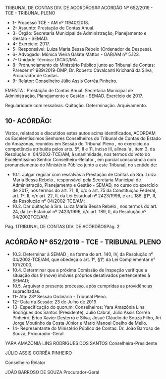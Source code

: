 TRIBUNAL DE CONTAS DIV. DE ACÓRDÃOS## ACÓRDÃO Nº 652/2019 - TCE - TRIBUNAL PLENO

- 1- Processo TCE - AM nº 11940/2018.
- 2- Assunto: Prestação de Contas Anual.
- 3- Órgão: Secretaria Municipal de Administração, Planejamento e Gestão  - SEMAD.
- 4- Exercício: 2017.
- 5- Responsável: Luiza Maria Bessa Rebelo (Ordenador de Despesa).
- 6- Advogado: Mônica Vieira Galate Mattos - OAB/AM nº 5.123.
- 7- Unidade Técnica: DICAD/MA.
- 8- Pronunciamento  do  Ministério  Público  junto  ao  Tribunal  de  Contas: Parecer  nº 989/2019-DMP, Dr. Roberto Cavalcanti Krichanã da Silva, Procurador de Contas.
- 9- Relator: Conselheiro Júlio Assis Corrêa Pinheiro.

EMENTA :  Prestação  de  Contas  Anual.  Secretaria Municipal de Administração, Planejamento e Gestão - SEMAD. Exercício de 2017.

Regularidade com ressalvas. Quitação. Determinação. Arquivamento.

## 10-  ACÓRDÃO:

Vistos, relatados e discutidos estes autos acima identificados, ACORDAM os Excelentíssimos Senhores Conselheiros do Tribunal de Contas do Estado do Amazonas, reunidos em Sessão do Tribunal Pleno , no exercício da competência atribuída pelos arts. 5º, II e 11, inciso III, alínea 'a', item 3, da Resolução n. 04/2002-TCE/AM, à unanimidade, nos termos do voto do Excelentíssimo Senhor Conselheiro-Relator , em  parcial consonância com pronunciamento do Ministério Público junto a este Tribunal, no sentido de:

- 10.1. Julgar regular com ressalvas a Prestação de Contas da Sra. Luiza Maria  Bessa  Rebelo , responsável  pela  Secretaria  Municipal  de Administração,  Planejamento  e  Gestão  -  SEMAD,  no  curso  do exercício de 2017, nos termos do art. 71, II, c/c o art. 75 da Constituição Federal, art. 1º, II, c/c art. 22, II, da Lei Estadual nº 2423/1996, e art. 188, §1º, II, da Resolução nº 04/2002-TCE/AM;
- 10.2. Dar quitação à Sra. Luiza Maria Bessa Rebelo , nos termos do art. 24, da Lei Estadual nº 2423/1996, c/c art. 189, II, da Resolução nº 04/2002TCE/AM;

Pág. 1TRIBUNAL DE CONTAS DIV. DE ACÓRDÃOSPág. 2

## ACÓRDÃO Nº 652/2019 - TCE - TRIBUNAL PLENO

- 10.3. Determinar à SEMAD ,  na  forma  do  art.  140,  IV,  da  Resolução  nº 04/2002-TCE/AM, que obedeça o art. 1º, §1°, da Lei Complementar n° 101/2000;
- 10.4. Determinar que a próxima Comissão de Inspeção verifique a situação dos 9 (nove) imóveis próprios desativados pertencentes à SEMAD;
- 10.5. Arquivar o presente  processo,  após  cumpridas  as  providências supracitadas.
- 11-  Ata: 23ª Sessão Ordinária - Tribunal Pleno.
- 12-  Data da Sessão: 23 de Julho de 2019
- 13-  Especificação do quorum: Conselheiros: Yara Amazônia Lins Rodrigues dos Santos (Presidente), Julio Cabral, Júlio Assis Corrêa Pinheiro, Érico Xavier Desterro e Silva, Josué  Cláudio  de  Souza  Filho,  Ari  Jorge  Moutinho  da  Costa  Júnior  e  Mario  Manoel Coelho de Mello.
- 14-  Representante  do  Ministério  Público  de  Contas: Dr. João  Barroso  de  Souza, Procurador-Geral.

YARA AMAZÔNIA LINS RODRIGUES DOS SANTOS Conselheira-Presidente

JÚLIO ASSIS CORRÊA PINHEIRO

Conselheiro Relator

JOÃO BARROSO DE SOUZA Procurador-Geral